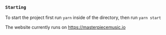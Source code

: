 ### `Starting`
To start the project first run `yarn` inside of the directory, then run `yarn start`

The website currently runs on https://masterpiecemusic.io


